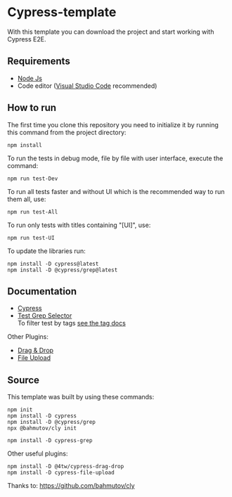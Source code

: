 # Cypress-template

With this template you can download the project and start working with Cypress E2E.

## Requirements
* [Node Js](https://nodejs.org)
* Code editor ([Visual Studio Code](https://code.visualstudio.com) recommended)

## How to run
The first time you clone this repository you need to initialize it by running this command from the project directory:
```
npm install
```

To run the tests in debug mode, file by file with user interface, execute the command:
```
npm run test-Dev
```

To run all tests faster and without UI which is the recommended way to run them all, use:
```
npm run test-All
```

To run only tests with titles containing "[UI]", use:
```
npm run test-UI
```

To update the libraries run:
```
npm install -D cypress@latest
npm install -D @cypress/grep@latest
```


## Documentation

* [Cypress](https://docs.cypress.io/guides/overview/why-cypress.html)  
* [Test Grep Selector](https://github.com/cypress-io/cypress/tree/develop/npm/grep)  
  To filter test by tags [see the tag docs](https://github.com/cypress-io/cypress/tree/develop/npm/grep#filter-with-tags)  


Other Plugins:
* [Drag & Drop](https://github.com/4teamwork/cypress-drag-drop#cypress-drag-drop)
* [File Upload](https://github.com/abramenal/cypress-file-upload#cypress-file-upload)


## Source
This template was built by using these commands:
```
npm init
npm install -D cypress
npm install -D @cypress/grep 
npx @bahmutov/cly init

npm install -D cypress-grep
```
Other useful plugins:
```
npm install -D @4tw/cypress-drag-drop
npm install -D cypress-file-upload
```

Thanks to:
https://github.com/bahmutov/cly
